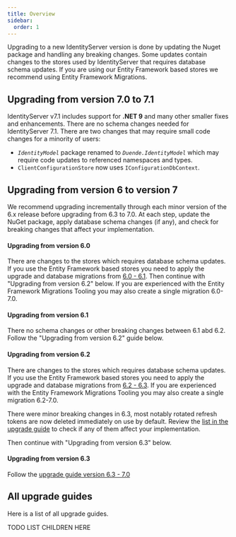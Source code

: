 ```yaml
---
title: Overview
sidebar:
  order: 1
---
```



Upgrading to a new IdentityServer version is done by updating the Nuget package and handling any breaking
changes. Some updates contain changes to the stores used by IdentityServer that requires database
schema updates. If you are using our Entity Framework based stores we recommend using Entity Framework
Migrations.

## Upgrading from version 7.0 to 7.1
IdentityServer v7.1 includes support for **.NET 9** and many other smaller fixes and
enhancements. There are no schema changes needed for IdentityServer 7.1. There are two changes that may require small code changes for a minority of users:
- *`IdentityModel`* package renamed to *`Duende.IdentityModel`* which may require code updates to referenced namespaces and types.
- `ClientConfigurationStore` now uses `IConfigurationDbContext`.

## Upgrading from version 6 to version 7
We recommend upgrading incrementally through each minor version of the 6.x release before upgrading from
6.3 to 7.0. At each step, update the NuGet package, apply database schema changes (if any), and check for
breaking changes that affect your implementation.

#### Upgrading from version 6.0
There are changes to the stores which requires database schema updates. If you use the Entity Framework
based stores you need to apply the upgrade and database migrations from [6.0 - 6.1](v6.0_to_v6.1). Then
continue with "Upgrading from version 6.2" below. If you are experienced with the Entity Framework
Migrations Tooling you may also create a single migration 6.0-7.0.

#### Upgrading from version 6.1
There no schema changes or other breaking changes between 6.1 abd 6.2. Follow the "Upgrading from
version 6.2" guide below.

#### Upgrading from version 6.2
There are changes to the stores which requires database schema updates. If you use the Entity Framework
based stores you need to apply the upgrade and database migrations from [6.2 - 6.3](v6.2_to_v6.3). If you
are experienced with the Entity Framework Migrations Tooling you may also create a single migration
6.2-7.0.

There were minor breaking changes in 6.3, most notably rotated refresh tokens are now deleted immediately
on use by default. Review the [list in the upgrade guide](v6.2_to_v6.3#step-4-breaking-changes) to check
if any of them affect your implementation.

Then continue with "Upgrading from version 6.3" below.

#### Upgrading from version 6.3
Follow the [upgrade guide version 6.3 - 7.0](v6.3_to_v7.0)

## All upgrade guides
Here is a list of all upgrade guides.

TODO LIST CHILDREN HERE
